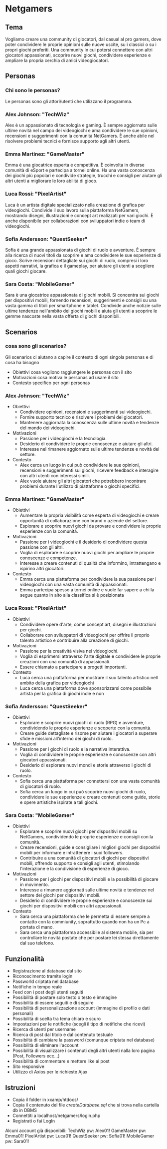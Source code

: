 # Netgamers

## Tema
Vogliamo creare una community di giocatori, dal casual al pro gamers, dove poter condividere le proprie opinioni
sulle nuove uscite, su i classici o su i propri giochi preferiti. 
Una community in cui potersi connettere con altri giocatori appassionati, scoprire nuovi giochi,
condividere esperienze e ampliare la propria cerchia di amici videogiocatori.

## Personas
### Chi sono le personas?
Le personas sono gli attori/utenti che utilizzano il programma.

### Alex Johnson: "TechWiz"
Alex è un appassionato di tecnologia e gaming. È sempre aggiornato sulle ultime novità nel campo dei videogiochi e ama condividere le sue opinioni, recensioni e suggerimenti con la comunità NetGamers. È anche abile nel risolvere problemi tecnici e fornisce supporto agli altri utenti.

### Emma Martinez: "GameMaster"
Emma è una giocatrice esperta e competitiva. È coinvolta in diverse comunità di eSport e partecipa a tornei online. Ha una vasta conoscenza dei giochi più popolari e condivide strategie, trucchi e consigli per aiutare gli altri utenti a migliorare le loro abilità di gioco.

### Luca Rossi: "PixelArtist"
Luca è un artista digitale specializzato nella creazione di grafica per videogiochi. Condivide il suo lavoro sulla piattaforma NetGamers, mostrando disegni,  illustrazioni e concept art realizzati per vari giochi. È anche disponibile per collaborazioni con sviluppatori indie o team di videogiochi.

### Sofia Andersson: "QuestSeeker"
Sofia è una grande appassionata di giochi di ruolo e avventure.  È sempre alla ricerca di nuovi titoli da scoprire e ama condividere le sue esperienze di gioco. Scrive recensioni dettagliate sui giochi di ruolo, compresi i loro aspetti narrativi, la grafica e il gameplay, per aiutare gli utenti a scegliere quali giochi giocare.

### Sara Costa: "MobileGamer"
Sara è una giocatrice appassionata di giochi mobili. Si concentra sui giochi per dispositivi mobili, fornendo recensioni,  suggerimenti e consigli su una vasta gamma di titoli per smartphone e tablet.  Condivide anche notizie sulle ultime tendenze nell'ambito dei giochi mobili e  aiuta gli utenti a scoprire le gemme nascoste nella vasta offerta di giochi disponibili.

## Scenarios
### cosa sono gli scenarios?
Gli scenarios ci aiutano a capire il contesto di ogni singola personas e di cosa ha bisogno

- Obiettivi
cosa vogliono raggiungere le personas con il sito
- Motivazioni
cosa motiva le personas ad usare il sito
- Contesto
specifico per ogni personas 


### Alex Johnson: "TechWiz"
- Obiettivi
	+ Condividere opinioni, recensioni e suggerimenti sui videogiochi.
	+ Fornire supporto tecnico e risolvere i problemi dei giocatori.
	+ Mantenere aggiornata la conoscenza sulle ultime novità e tendenze del mondo dei videogiochi.
- Motivazioni
	+ Passione per i videogiochi e la tecnologia.
	+ Desiderio di condividere le proprie conoscenze e aiutare gli altri.
	+ Interesse nel rimanere aggiornato sulle ultime tendenze e novità del settore.
- Contesto
	+ Alex cerca un luogo in cui può condividere le sue opinioni, recensioni e suggerimenti sui giochi, ricevere feedback e interagire con altri utenti con interessi simili.
	+ Alex vuole aiutare gli altri giocatori che potrebbero incontrare problemi durante l'utilizzo di piattaforme o giochi specifici. 

### Emma Martinez: "GameMaster"
- Obiettivi
	+ Aumentare la propria visibilità come esperta di videogiochi e creare opportunità di collaborazione con brand o aziende del settore.
	+ Esplorare e scoprire nuovi giochi da provare e condividere le proprie esperienze con la comunità.
- Motivazioni
	+ Passione per i videogiochi e il desiderio di condividere questa passione con gli altri.
	+ Voglia di esplorare e scoprire nuovi giochi per ampliare le proprie conoscenze e competenze.
	+ Interesse a creare contenuti di qualità che informino, intrattengano e ispirino altri giocatori.
- Contesto
	+ Emma cerca una piattaforma per condividere la sua passione per i videogiochi con una vasta comunità di appassionati.
	+ Emma partecipa spesso a tornei online e vuole far sapere a chi la segue quanto in alto alla classifica si è posizionata

### Luca Rossi: "PixelArtist"
- Obiettivi
	+ Condividere opere d'arte, come concept art, disegni e illustrazioni per giochi.
	+ Collaborare con sviluppatori di videogiochi per offrire il proprio talento artistico e contribuire alla creazione di giochi.
- Motivazioni
	+ Passione per la creatività visiva nei videogiochi.
	+ Voglia di esprimersi attraverso l'arte digitale e condividere le proprie creazioni con una comunità di appassionati.
	+ Essere chiamato a partecipare a progetti importanti.
- Contesto
	+ Luca cerca una piattaforma per mostrare il suo talento artistico nell ambito della grafica per videogiochi
	+ Luca cerca una piattaforma dove sponsorizzarsi come possibile artista per la grafica di giochi indie e non

### Sofia Andersson: "QuestSeeker"
- Obiettivi
	+ Esplorare e scoprire nuovi giochi di ruolo (RPG) e avventure, condividendo le proprie esperienze e scoperte con la comunità.
	+ Creare guide dettagliate e risorse per aiutare i giocatori a superare sfide e missioni all'interno dei giochi di ruolo.
- Motivazioni
	+ Passione per i giochi di ruolo e la narrativa interattiva.
	+ Voglia di condividere le proprie esperienze e conoscenze con altri giocatori appassionati.
	+ Desiderio di esplorare nuovi mondi e storie attraverso i giochi di ruolo.
- Contesto
	+ Sofia cerca una piattaforma per connettersi con una vasta comunità di giocatori di ruolo.
	+ Sofia cerca un luogo in cui può scoprire nuovi giochi di ruolo, condividere le sue esperienze e creare contenuti come guide, storie e opere artistiche ispirate a tali giochi.
	
### Sara Costa: "MobileGamer"
- Obiettivi
	+ Esplorare e scoprire nuovi giochi per dispositivi mobili su NetGamers, condividendo le proprie esperienze e consigli con la comunità.
	+ Creare recensioni, guide e consigliare i migliori giochi per dispositivi mobili per informare e intrattenere i suoi followers.
	+ Contribuire a una comunità di giocatori di giochi per dispositivi mobili, offrendo supporto e consigli agli utenti, stimolando l'interazione e la condivisione di esperienze di gioco.
- Motivazioni
	+ Passione per i giochi per dispositivi mobili e la possibilità di giocare in movimento.
	+ Interesse a rimanere aggiornati sulle ultime novità e tendenze nel settore dei giochi per dispositivi mobili.
	+ Desiderio di condividere le proprie esperienze e conoscenze sui giochi per dispositivi mobili con altri appassionati.
- Contesto
	+ Sara cerca una piattaforma che le permetta di essere sempre a contatto con la commiunity, soprattutto quando non ha un Pc a portata di mano.
	+ Sara cerca una piattaforma accessibile al sistema mobile, sia per controllare le novità postate che per postare lei stessa direttamente dal suo telefono.
	
## Funzionalità
+ Registrazione al database dal sito
+ Riconoscimento tramite login
+ Passworld criptata nel database
+ Notifiche in tempo reale
+ Feed con i post degli utenti seguiti
+ Possibilità di postare solo testo o testo e immagine
+ Possibilità di essere seguiti e di seguire
+ Possibilità di personalizzazione account (immagine di profilo e dati personali)
+ Possibilità di scelta tra tema chiaro e scuro
+ Impostazioni per le notifiche (scegli il tipo di notifiche che ricevi)
+ Ricerca di utenti per username
+ Ricerca di post dal titolo e dal contenuto testuale
+ Possibiltà di cambiare la password (comunque criptata nel database)
+ Possibilità di eliminare l'account
+ Possibilità di visualizzare i contenuti degli altri utenti nalla loro pagina (Post, Followers ecc...)
+ Possibilità di commentare e mettere like ai post
+ Sito responsive
+ Utilizzo di Axios per le richieste Ajax


## Istruzioni
+ Copia il folder in xxamp/htdocs/
+ Copia il contenuto del file *createDatabase.sql* che si trova nella cartella db in DBMS
+ Connettiti a localhost/netgamers/login.php
+ Registrati o fai LogIn


Alcuni account già disponibili:
TechWiz  	pw: Alex01!
GameMaster 	pw: Emma01!
PixelArtist pw: Luca01! 
QuestSeeker pw: Sofia01!
MobileGamer pw: Sara01!